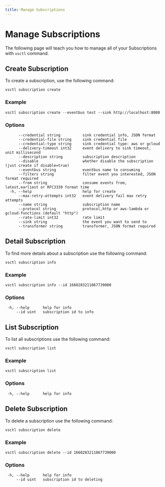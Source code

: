 ```yaml
---
title: Manage Subscriptions
---
```


# Manage Subscriptions

The following page will teach you how to manage all of your Subscriptions with `vsctl` command.

## Create Subscription

To create a subscription, use the following command:

```shell
vsctl subscription create
```

### Example

```shell
vsctl subscription create --eventbus test --sink http://localhost:8080
```

### Options

```console
      --credential string          sink credential info, JSON format
      --credential-file string     sink credential file
      --credential-type string     sink credential type: aws or gcloud
      --delivery-timeout int32     event delivery to sink timeout, unit millisecond
      --description string         subscription description
      --disable                    whether disable the subscription (just create if disable=true)
      --eventbus string            eventbus name to consuming
      --filters string             filter event you interested, JSON format required
      --from string                consume events from, latest,earliest or RFC3339 format time
  -h, --help                       help for create
      --max-retry-attempts int32   event delivery fail max retry attempts
      --name string                subscription name
      --protocol string            protocol,http or aws-lambda or gcloud-functions (default "http")
      --rate-limit int32           rate limit
      --sink string                the event you want to send to
      --transformer string         transformer, JSON format required
```

## Detail Subscription

To find more details about a subscription use the following command:

```shell
vsctl subscription info
```

### Example

```shell
vsctl subscription info --id 1660283211867739000
```

### Options

```console
 -h, --help      help for info
     --id uint   subscription id to info

```

## List Subscription

To list all subscriptions use the following command:

```shell
vsctl subscription list
```

### Example

```shell
vsctl subscription list
```

### Options

```console
 -h, --help      help for info

```

## Delete Subscription

To delete a subscription use the following command:

```shell
vsctl subscription delete
```

### Example

```shell
vsctl subscription delete --id 1660283211867739000
```

### Options

```console
 -h, --help      help for info
     --id uint   subscription id to deleting
```

